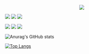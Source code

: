 <p align="center">
  <a href="https://github.com/DenverCoder1/readme-typing-svg"><img src="https://readme-typing-svg.herokuapp.com?lines=Hi,+I'm+Shayla.;&center=true&width=500&height=50"></a>
</p>

<p>
  <img src="https://img.shields.io/badge/HTML5-F26624.svg?style=for-the-badge&logo=html5&logoColor=white">
  <img src="https://img.shields.io/badge/CSS-2465F1.svg?style=for-the-badge&logo=CSS3&logoColor=white">
  <img src="https://img.shields.io/badge/SASS-hotpink.svg?style=for-the-badge&logo=SASS&logoColor=white">
</p>

<p>
  <img src="https://img.shields.io/badge/JavaScript-000000.svg?style=for-the-badge&logo=javascript&logoColor=F7E017">
  <img src="https://img.shields.io/badge/.NET-5C2D91?style=for-the-badge&logo=.net&logoColor=white">
  <img src="https://img.shields.io/badge/c%23-%23239120.svg?style=for-the-badge&logo=c-sharp&logoColor=white">
</p>

<p>
  
 ![Anurag's GitHub stats](https://github-readme-stats-xeyy.vercel.app/api?username=shielamaebig&show_icons=true&theme=synthwave)
 
  [![Top Langs](https://github-readme-stats-xeyy.vercel.app/api/top-langs/?username=shielamaebig&layout=compact)](https://github.com/anuraghazra/github-readme-stats)
</p>


